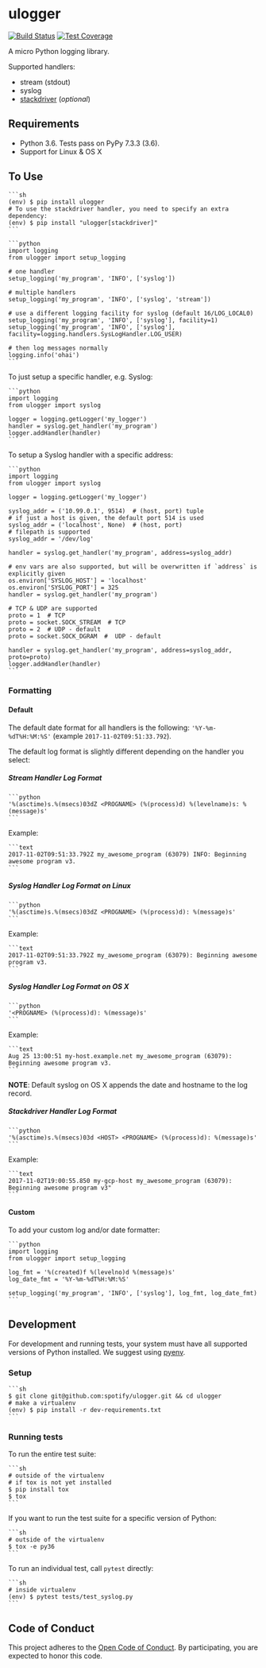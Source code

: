 # ulogger

[![Build Status](https://travis-ci.org/spotify/ulogger.svg?branch=master)](https://travis-ci.org/spotify/ulogger) [![Test Coverage](https://codecov.io/github/spotify/ulogger/branch/master/graph/badge.svg)](https://codecov.io/github/spotify/ulogger)

A micro Python logging library.

Supported handlers:

* stream (stdout)
* syslog
* [stackdriver](https://cloud.google.com/logging/) (_optional_)

## Requirements

* Python 3.6. Tests pass on PyPy 7.3.3 (3.6).
* Support for Linux & OS X

## To Use

    ```sh
    (env) $ pip install ulogger
    # To use the stackdriver handler, you need to specify an extra dependency:
    (env) $ pip install "ulogger[stackdriver]"
    ```

    ```python
    import logging
    from ulogger import setup_logging

    # one handler
    setup_logging('my_program', 'INFO', ['syslog'])

    # multiple handlers
    setup_logging('my_program', 'INFO', ['syslog', 'stream'])

    # use a different logging facility for syslog (default 16/LOG_LOCAL0)
    setup_logging('my_program', 'INFO', ['syslog'], facility=1)
    setup_logging('my_program', 'INFO', ['syslog'], facility=logging.handlers.SysLogHandler.LOG_USER)

    # then log messages normally
    logging.info('ohai')
    ```

To just setup a specific handler, e.g. Syslog:

    ```python
    import logging
    from ulogger import syslog

    logger = logging.getLogger('my_logger')
    handler = syslog.get_handler('my_program')
    logger.addHandler(handler)
    ```

To setup a Syslog handler with a specific address:

    ```python
    import logging
    from ulogger import syslog

    logger = logging.getLogger('my_logger')

    syslog_addr = ('10.99.0.1', 9514)  # (host, port) tuple
    # if just a host is given, the default port 514 is used
    syslog_addr = ('localhost', None)  # (host, port)
    # filepath is supported
    syslog_addr = '/dev/log'

    handler = syslog.get_handler('my_program', address=syslog_addr)

    # env vars are also supported, but will be overwritten if `address` is explicitly given
    os.environ['SYSLOG_HOST'] = 'localhost'
    os.environ['SYSLOG_PORT'] = 325
    handler = syslog.get_handler('my_program')

    # TCP & UDP are supported
    proto = 1  # TCP
    proto = socket.SOCK_STREAM  # TCP
    proto = 2  # UDP - default
    proto = socket.SOCK_DGRAM  #  UDP - default

    handler = syslog.get_handler('my_program', address=syslog_addr, proto=proto)
    logger.addHandler(handler)
    ```

### Formatting

#### Default

The default date format for all handlers is the following: `'%Y-%m-%dT%H:%M:%S'` (example `2017-11-02T09:51:33.792`).

The default log format is slightly different depending on the handler you select:

##### Stream Handler Log Format

    ```python
    '%(asctime)s.%(msecs)03dZ <PROGNAME> (%(process)d) %(levelname)s: %(message)s'
    ```

Example:

    ```text
    2017-11-02T09:51:33.792Z my_awesome_program (63079) INFO: Beginning awesome program v3.
    ```

##### Syslog Handler Log Format on Linux

    ```python
    '%(asctime)s.%(msecs)03dZ <PROGNAME> (%(process)d): %(message)s'
    ```

Example:

    ```text
    2017-11-02T09:51:33.792Z my_awesome_program (63079): Beginning awesome program v3.
    ```

##### Syslog Handler Log Format on OS X

    ```python
    '<PROGNAME> (%(process)d): %(message)s'
    ```

Example:

    ```text
    Aug 25 13:00:51 my-host.example.net my_awesome_program (63079): Beginning awesome program v3.
    ```

**NOTE**: Default syslog on OS X appends the date and hostname to the log record.

##### Stackdriver Handler Log Format

    ```python
    '%(asctime)s.%(msecs)03d <HOST> <PROGNAME> (%(process)d): %(message)s'
    ```

Example:

    ```text
    2017-11-02T19:00:55.850 my-gcp-host my_awesome_program (63079): Beginning awesome program v3"
    ```

#### Custom

To add your custom log and/or date formatter:

    ```python
    import logging
    from ulogger import setup_logging

    log_fmt = '%(created)f %(levelno)d %(message)s'
    log_date_fmt = '%Y-%m-%dT%H:%M:%S'

    setup_logging('my_program', 'INFO', ['syslog'], log_fmt, log_date_fmt)
    ```

## Development

For development and running tests, your system must have all supported versions of Python installed. We suggest using [pyenv](https://github.com/yyuu/pyenv).

### Setup

    ```sh
    $ git clone git@github.com:spotify/ulogger.git && cd ulogger
    # make a virtualenv
    (env) $ pip install -r dev-requirements.txt
    ```

### Running tests

To run the entire test suite:

    ```sh
    # outside of the virtualenv
    # if tox is not yet installed
    $ pip install tox
    $ tox
    ```

If you want to run the test suite for a specific version of Python:

    ```sh
    # outside of the virtualenv
    $ tox -e py36
    ```

To run an individual test, call `pytest` directly:

    ```sh
    # inside virtualenv
    (env) $ pytest tests/test_syslog.py
    ```

## Code of Conduct

This project adheres to the [Open Code of Conduct][code-of-conduct]. By participating, you are expected to honor this code.

[code-of-conduct]: https://github.com/spotify/code-of-conduct/blob/master/code-of-conduct.md
